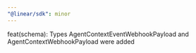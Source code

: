 ```yaml
---
"@linear/sdk": minor
---
```


feat(schema): Types AgentContextEventWebhookPayload and AgentContextWebhookPayload were added
